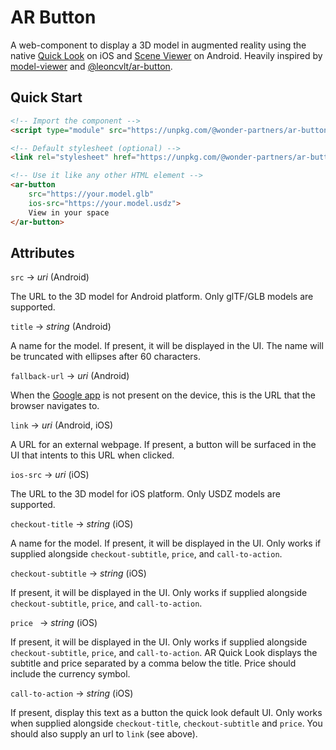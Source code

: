 # AR Button
A web-component to display a 3D model in augmented reality using the native [Quick Look](https://developer.apple.com/documentation/arkit/previewing_a_model_with_ar_quick_look) on iOS and [Scene Viewer](https://developers.google.com/ar/develop/java/scene-viewer) on Android. Heavily inspired by [model-viewer](https://modelviewer.dev/) and [@leoncvlt/ar-button](https://leoncvlt.github.io/ar-button/).

## Quick Start

```html
<!-- Import the component -->
<script type="module" src="https://unpkg.com/@wonder-partners/ar-button"></script>

<!-- Default stylesheet (optional) -->
<link rel="stylesheet" href="https://unpkg.com/@wonder-partners/ar-button/styles.css">

<!-- Use it like any other HTML element -->
<ar-button
    src="https://your.model.glb"
    ios-src="https://your.model.usdz">
 	View in your space
</ar-button>
```

## Attributes

`src` → *uri* (Android)

The URL to the 3D model for Android platform. Only glTF/GLB models are supported.

`title` → *string* (Android)

A name for the model. If present, it will be displayed in the UI. The name will be truncated with ellipses after 60 characters.    

`fallback-url` → *uri* (Android)

When the [Google app](https://play.google.com/store/apps/details?id=com.google.android.googlequicksearchbox) is not present on the device, this is the URL that the browser navigates to.

`link` → *uri* (Android, iOS)

A URL for an external webpage. If present, a button will be surfaced in the UI that intents to this URL when clicked.

`ios-src` → *uri* (iOS)

The URL to the 3D model for iOS platform. Only USDZ models are supported.

`checkout-title` → *string* (iOS)

A name for the model. If present, it will be displayed in the UI. Only works if supplied alongside `checkout-subtitle`, `price`, and `call-to-action`. 

`checkout-subtitle` → *string* (iOS)

If present, it will be displayed in the UI. Only works if supplied alongside `checkout-subtitle`, `price`, and `call-to-action`.  

`price ` → *string* (iOS)

If present, it will be displayed in the UI. Only works if supplied alongside `checkout-subtitle`, `price`, and `call-to-action`. AR Quick Look displays the subtitle and price separated by a comma below the title. Price should include the currency symbol.

`call-to-action` → *string* (iOS)

If present, display this text as a button the quick look default UI. Only works when supplied alongside `checkout-title`, `checkout-subtitle` and `price`. You should also supply an url to `link` (see above).
